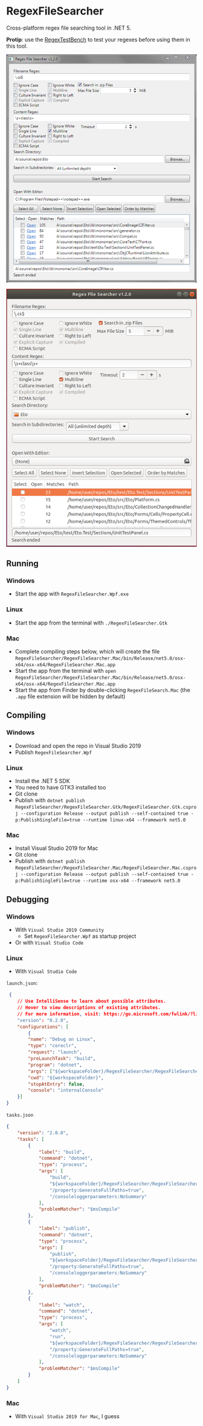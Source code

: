 RegexFileSearcher
=================
Cross-platform regex file searching tool in .NET 5.

**Protip**: use the [RegexTestBench](https://github.com/CommonLoon102/RegexTestBench) to test your regexes before using them in this tool.

![](https://github.com/CommonLoon102/RegexFileSearcher/blob/master/image/screenshot_windows.png?raw=true)

![](https://github.com/CommonLoon102/RegexFileSearcher/blob/master/image/screenshot_linux.png?raw=true)

Running
-------
### Windows
 - Start the app with `RegexFileSearcher.Wpf.exe`
### Linux
 - Start the app from the terminal with `./RegexFileSearcher.Gtk`
### Mac
 - Complete compiling steps below, which will create the file `RegexFileSearcher/RegexFileSearcher.Mac/bin/Release/net5.0/osx-x64/osx-x64/RegexFileSearcher.Mac.app`
 - Start the app from the terminal with `open RegexFileSearcher/RegexFileSearcher.Mac/bin/Release/net5.0/osx-x64/osx-x64/RegexFileSearcher.Mac.app`
 - Start the app from Finder by double-clicking `RegexFileSearch.Mac` (the `.app` file extension will be hidden by default)

Compiling
---------
### Windows
 - Download and open the repo in Visual Studio 2019
 - Publish `RegexFileSearcher.Wpf`
### Linux
 - Install the .NET 5 SDK
 - You need to have GTK3 installed too
 - Git clone
 - Publish with `dotnet publish RegexFileSearcher/RegexFileSearcher.Gtk/RegexFileSearcher.Gtk.csproj --configuration Release --output publish --self-contained true -p:PublishSingleFile=true --runtime linux-x64 --framework net5.0`
### Mac
 - Install Visual Studio 2019 for Mac
 - Git clone
 - Publish with `dotnet publish RegexFileSearcher/RegexFileSearcher.Mac/RegexFileSearcher.Mac.csproj --configuration Release --output publish --self-contained true -p:PublishSingleFile=true --runtime osx-x64 --framework net5.0`

 Debugging
 --------- 
### Windows
 - With `Visual Studio 2019 Community`
   - Set `RegexFileSearcher.Wpf` as startup project
 - Or with `Visual Studio Code`
### Linux
 - With `Visual Studio Code`

`launch.json`:
```json
 {
    // Use IntelliSense to learn about possible attributes.
    // Hover to view descriptions of existing attributes.
    // For more information, visit: https://go.microsoft.com/fwlink/?linkid=830387
    "version": "0.2.0",
    "configurations": [
        {
        "name": "Debug on Linux",
        "type": "coreclr",
        "request": "launch",
        "preLaunchTask": "build",
        "program": "dotnet",
        "args": ["${workspaceFolder}/RegexFileSearcher/RegexFileSearcher.Gtk/bin/Debug/net5.0/RegexFileSearcher.Gtk.dll"],
        "cwd": "${workspaceFolder}",
        "stopAtEntry": false,
        "console": "internalConsole"
    }]
}
```
`tasks.json`
```json
{
    "version": "2.0.0",
    "tasks": [
        {
            "label": "build",
            "command": "dotnet",
            "type": "process",
            "args": [
                "build",
                "${workspaceFolder}/RegexFileSearcher/RegexFileSearcher.Gtk/RegexFileSearcher.Gtk.csproj",
                "/property:GenerateFullPaths=true",
                "/consoleloggerparameters:NoSummary"
            ],
            "problemMatcher": "$msCompile"
        },
        {
            "label": "publish",
            "command": "dotnet",
            "type": "process",
            "args": [
                "publish",
                "${workspaceFolder}/RegexFileSearcher/RegexFileSearcher.Gtk/RegexFileSearcher.Gtk.csproj",
                "/property:GenerateFullPaths=true",
                "/consoleloggerparameters:NoSummary"
            ],
            "problemMatcher": "$msCompile"
        },
        {
            "label": "watch",
            "command": "dotnet",
            "type": "process",
            "args": [
                "watch",
                "run",
                "${workspaceFolder}/RegexFileSearcher/RegexFileSearcher.Gtk/RegexFileSearcher.Gtk.csproj",
                "/property:GenerateFullPaths=true",
                "/consoleloggerparameters:NoSummary"
            ],
            "problemMatcher": "$msCompile"
        }
    ]
}
```
### Mac
 - With `Visual Studio 2019 for Mac`, I guess

